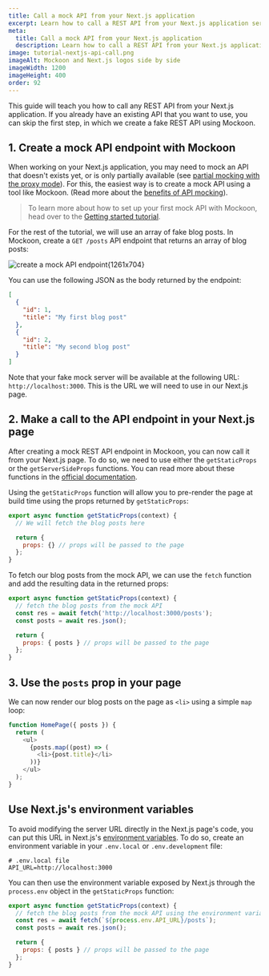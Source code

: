```yaml
---
title: Call a mock API from your Next.js application
excerpt: Learn how to call a REST API from your Next.js application service and mock it using Mockoon API mocking tools
meta:
  title: Call a mock API from your Next.js application
  description: Learn how to call a REST API from your Next.js application service and mock it using Mockoon API mocking tools
image: tutorial-nextjs-api-call.png
imageAlt: Mockoon and Next.js logos side by side
imageWidth: 1200
imageHeight: 400
order: 92
---
```


This guide will teach you how to call any REST API from your Next.js application. If you already have an existing API that you want to use, you can skip the first step, in which we create a fake REST API using Mockoon.

## 1. Create a mock API endpoint with Mockoon

When working on your Next.js application, you may need to mock an API that doesn't exists yet, or is only partially available (see [partial mocking with the proxy mode](docs:server-configuration/proxy-mode)). For this, the easiest way is to create a mock API using a tool like Mockoon. (Read more about the [benefits of API mocking](/use-cases/)).

> To learn more about how to set up your first mock API with Mockoon, head over to the [Getting started tutorial](tutorials:getting-started).

For the rest of the tutorial, we will use an array of fake blog posts. In Mockoon, create a `GET /posts` API endpoint that returns an array of blog posts:

![create a mock API endpoint{1261x704}](/images/tutorials/blog-posts-mock-endpoint.png)

You can use the following JSON as the body returned by the endpoint:

```json
[
  {
    "id": 1,
    "title": "My first blog post"
  },
  {
    "id": 2,
    "title": "My second blog post"
  }
]
```

Note that your fake mock server will be available at the following URL: `http://localhost:3000`. This is the URL we will need to use in our Next.js page.

## 2. Make a call to the API endpoint in your Next.js page

After creating a mock REST API endpoint in Mockoon, you can now call it from your Next.js page.
To do so, we need to use either the `getStaticProps` or the `getServerSideProps` functions. You can read more about these functions in the [official documentation](https://nextjs.org/docs/pages/building-your-application/data-fetching).

Using the `getStaticProps` function will allow you to pre-render the page at build time using the props returned by `getStaticProps`:

```javascript
export async function getStaticProps(context) {
  // We will fetch the blog posts here

  return {
    props: {} // props will be passed to the page
  };
}
```

To fetch our blog posts from the mock API, we can use the `fetch` function and add the resulting data in the returned props:

```javascript
export async function getStaticProps(context) {
  // fetch the blog posts from the mock API
  const res = await fetch('http://localhost:3000/posts');
  const posts = await res.json();

  return {
    props: { posts } // props will be passed to the page
  };
}
```

## 3. Use the `posts` prop in your page

We can now render our blog posts on the page as `<li>` using a simple `map` loop:

```javascript
function HomePage({ posts }) {
  return (
    <ul>
      {posts.map((post) => (
        <li>{post.title}</li>
      ))}
    </ul>
  );
}
```

## Use Next.js's environment variables

To avoid modifying the server URL directly in the Next.js page's code, you can put this URL in Next.js's [environment variables](https://nextjs.org/docs/pages/building-your-application/configuring/environment-variables).
To do so, create an environment variable in your `.env.local` or `.env.development` file:

```text
# .env.local file
API_URL=http://localhost:3000
```

You can then use the environment variable exposed by Next.js through the `process.env` object in the `getStaticProps` function:

```javascript
export async function getStaticProps(context) {
  // fetch the blog posts from the mock API using the environment variable
  const res = await fetch(`${process.env.API_URL}/posts`);
  const posts = await res.json();

  return {
    props: { posts } // props will be passed to the page
  };
}
```
